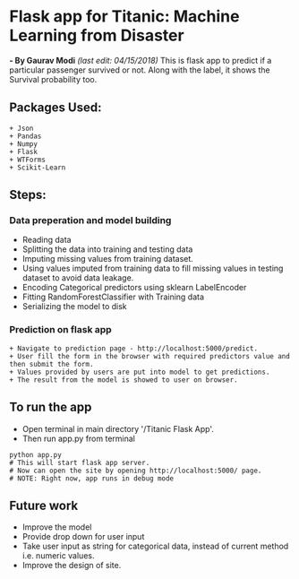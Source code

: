 # Flask app for Titanic: Machine Learning from Disaster
**- By Gaurav Modi**
_(last edit: 04/15/2018)_
This is flask app to predict if a particular passenger survived or not. Along with the label, it shows the 
Survival probability too.

## Packages Used:
```
+ Json
+ Pandas
+ Numpy
+ Flask
+ WTForms
+ Scikit-Learn
```

## Steps:
### Data preperation and model building
+ Reading data
+ Splitting the data into training and testing data
+ Imputing missing values from training dataset.
+ Using values imputed from training data to fill missing values in testing dataset to avoid data leakage.
+ Encoding Categorical predictors using sklearn LabelEncoder
+ Fitting RandomForestClassifier with Training data
+ Serializing the model to disk

### Prediction on flask app
```
+ Navigate to prediction page - http://localhost:5000/predict.
+ User fill the form in the browser with required predictors value and then submit the form.
+ Values provided by users are put into model to get predictions.
+ The result from the model is showed to user on browser.
```

## To run the app
+ Open terminal in main directory '/Titanic Flask App'.
+ Then run app.py from terminal

```
python app.py
# This will start flask app server. 
# Now can open the site by opening http://localhost:5000/ page.
# NOTE: Right now, app runs in debug mode
```

## Future work
+ Improve the model
+ Provide drop down for user input
+ Take user input as string for categorical data, instead of current method i.e. numeric values.
+ Improve the design of site.
